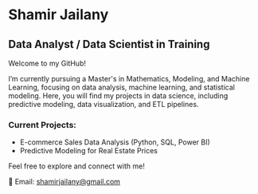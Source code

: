 # Shamir Jailany

## Data Analyst / Data Scientist in Training

Welcome to my GitHub! 

I’m currently pursuing a Master's in Mathematics, Modeling, and Machine Learning, focusing on data analysis, machine learning, and statistical modeling. Here, you will find my projects in data science, including predictive modeling, data visualization, and ETL pipelines.

### Current Projects:
- E-commerce Sales Data Analysis (Python, SQL, Power BI)
- Predictive Modeling for Real Estate Prices

Feel free to explore and connect with me!

📧 Email: shamirjailany@gmail.com


<!---
ShamirJailany/ShamirJailany is a ✨ special ✨ repository because its `README.md` (this file) appears on your GitHub profile.
You can click the Preview link to take a look at your changes.
--->
